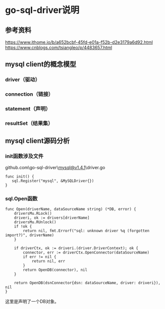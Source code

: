 # go-sql-driver说明

## 参考资料
https://www.ithome.io/b/a652bcbf-45fd-e01a-f52b-d2e3179a6d92.html
https://www.cnblogs.com/tsiangleo/p/4483657.html
## mysql client的概念模型
### driver（驱动）

### connection（链接）

### statement（声明）

### resultSet（结果集）

## mysql client源码分析
### init函数涉及文件
 github.com\go-sql-driver\mysql@v1.4.1\driver.go
 `````
 func init() {
 	sql.Register("mysql", &MySQLDriver{})
 }
`````

### sql.Open函数
`````
func Open(driverName, dataSourceName string) (*DB, error) {
	driversMu.RLock()
	driveri, ok := drivers[driverName]
	driversMu.RUnlock()
	if !ok {
		return nil, fmt.Errorf("sql: unknown driver %q (forgotten import?)", driverName)
	}

	if driverCtx, ok := driveri.(driver.DriverContext); ok {
		connector, err := driverCtx.OpenConnector(dataSourceName)
		if err != nil {
			return nil, err
		}
		return OpenDB(connector), nil
	}

	return OpenDB(dsnConnector{dsn: dataSourceName, driver: driveri}), nil
}
`````
这里是声明了一个DB对象。